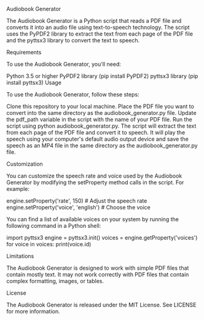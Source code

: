 Audiobook Generator

The Audiobook Generator is a Python script that reads a PDF file and converts it into an audio file using text-to-speech technology. The script uses the PyPDF2 library to extract the text from each page of the PDF file and the pyttsx3 library to convert the text to speech.

Requirements

To use the Audiobook Generator, you'll need:

Python 3.5 or higher
PyPDF2 library (pip install PyPDF2)
pyttsx3 library (pip install pyttsx3)
Usage

To use the Audiobook Generator, follow these steps:

Clone this repository to your local machine.
Place the PDF file you want to convert into the same directory as the audiobook_generator.py file.
Update the pdf_path variable in the script with the name of your PDF file.
Run the script using python audiobook_generator.py.
The script will extract the text from each page of the PDF file and convert it to speech. It will play the speech using your computer's default audio output device and save the speech as an MP4 file in the same directory as the audiobook_generator.py file.

Customization

You can customize the speech rate and voice used by the Audiobook Generator by modifying the setProperty method calls in the script. For example:

engine.setProperty('rate', 150)  # Adjust the speech rate
engine.setProperty('voice', 'english')  # Choose the voice

You can find a list of available voices on your system by running the following command in a Python shell:

import pyttsx3
engine = pyttsx3.init()
voices = engine.getProperty('voices')
for voice in voices:
    print(voice.id)

Limitations

The Audiobook Generator is designed to work with simple PDF files that contain mostly text. It may not work correctly with PDF files that contain complex formatting, images, or tables.

License

The Audiobook Generator is released under the MIT License. See LICENSE for more information.